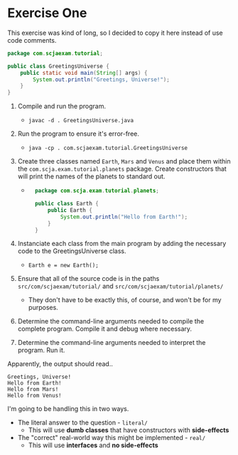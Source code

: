 Exercise One
============

This exercise was kind of long, so I decided to copy it here instead of
use code comments.

```java
package com.scjaexam.tutorial;

public class GreetingsUniverse {
    public static void main(String[] args) {
        System.out.println("Greetings, Universe!");
    }
}
```

1. Compile and run the program.
    * `javac -d . GreetingsUniverse.java`
2. Run the program to ensure it's error-free.
    * `java -cp . com.scjaexam.tutorial.GreetingsUniverse`
3. Create three classes named `Earth`, `Mars` and `Venus` and place them
    within the `com.scja.exam.tutorial.planets` package. Create constructors
    that will print the names of the planets to standard out.
    * ```java
        package com.scja.exam.tutorial.planets;

        public class Earth {
            public Earth {
                System.out.println("Hello from Earth!");
            }
        }
      ```

4. Instanciate each class from the main program by adding the necessary code to
    the GreetingsUniverse class.
    * `Earth e = new Earth();`
5. Ensure that all of the source code is in the paths
    `src/com/scjaexam/tutorial/` and `src/com/scjaexam/tutorial/planets/`
    * They don't have to be exactly this, of course, and won't be for my purposes.
6. Determine the command-line arguments needed to compile the complete program.
    Compile it and debug where necessary.
7. Determine the command-line arguments needed to interpret the program. Run it.

Apparently, the output should read..

```
Greetings, Universe!
Hello from Earth!
Hello from Mars!
Hello from Venus!
```

I'm going to be handling this in two ways.
* The literal answer to the question - `literal/`
    * This will use **dumb classes** that have constructors with **side-effects**
* The "correct" real-world way this might be implemented - `real/`
    * This will use **interfaces** and **no side-effects**
